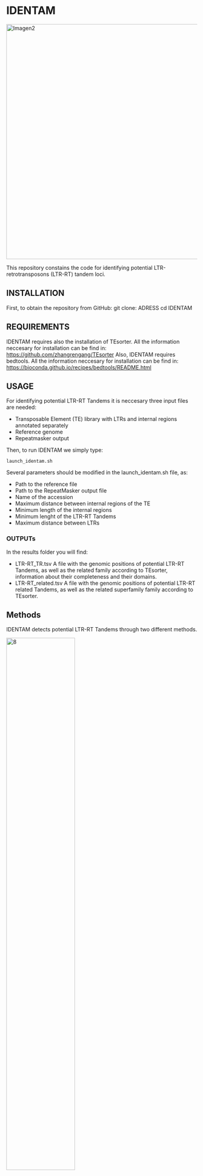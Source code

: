 # **IDENTAM**
<img width="620" alt="Imagen2" src="https://github.com/NMoralesD/IDENTAM/assets/173355210/48db2ba0-bd9b-40eb-8b98-f1c5a34a1f0d">

This repository constains the code for identifying potential LTR-retrotransposons (LTR-RT) tandem loci.

## INSTALLATION
First, to obtain the repository from GitHub:
git clone: ADRESS
cd IDENTAM

## REQUIREMENTS
IDENTAM requires also the installation of TEsorter. 
All the information neccesary for installation can be find in: https://github.com/zhangrengang/TEsorter
Also, IDENTAM requires bedtools. 
All the information neccesary for installation can be find in: https://bioconda.github.io/recipes/bedtools/README.html

## USAGE
For identifying potential LTR-RT Tandems it is neccesary three input files are needed: 
- Transposable Element (TE) library with LTRs and internal regions annotated separately
- Reference genome
- Repeatmasker output 

Then, to run IDENTAM we simply type: 

```launch_identam.sh```

Several parameters should be modified in the launch_identam.sh file, as: 
+ Path to the reference file
+ Path to the RepeatMasker output file
+ Name of the accession
+ Maximum distance between internal regions of the TE
+ Minimum length of the internal regions
+ Minimum lenght of the LTR-RT Tandems
+ Maximum distance between LTRs

### OUTPUTs
In the results folder you will find: 
+ LTR-RT_TR.tsv  A file with the genomic positions of potential LTR-RT Tandems, as well as the related family according to TEsorter, information about their completeness and their domains.
+ LTR-RT_related.tsv  A file with the genomic positions of potential LTR-RT related Tandems, as well as the related superfamily family according to TEsorter.

## Methods
IDENTAM detects potential LTR-RT Tandems through two different methods. 

<img src="https://github.com/NMoralesD/IDENTAM/assets/173355210/07552642-df4f-4e63-a496-d4eed9a679f1" alt="8" style="width:60%; height:auto;">

### METHOD 1 
It detects two close (≤ 5Kb) internal LTR-RT regions from the same family. Then, it checks if there are surrounding LTRs and creates a bed file with potential LTR-RT Tandems.
### METHOD 2
It detects three close LTRs from the same family. Then, it checks if there are internal LTR-RT regions from the same family between the LTRs and creates a bed file with potential LTR-RT Tandems.









